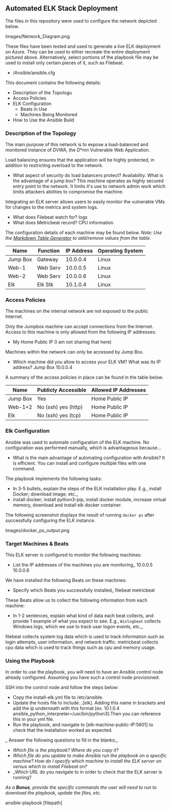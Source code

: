 ## Automated ELK Stack Deployment

The files in this repository were used to configure the network depicted below.

Images/Network_Diagram.png

These files have been tested and used to generate a live ELK deployment on Azure. They can be used to either recreate the entire deployment pictured above. Alternatively, select portions of the playbook file may be used to install only certain pieces of it, such as Filebeat.

  - /Ansible/ansible.cfg

This document contains the following details:
- Description of the Topologu
- Access Policies
- ELK Configuration
  - Beats in Use
  - Machines Being Monitored
- How to Use the Ansible Build


### Description of the Topology

The main purpose of this network is to expose a load-balanced and monitored instance of DVWA, the D*mn Vulnerable Web Application.

Load balancing ensures that the application will be highly protected, in addition to restricting overload to the network.
- What aspect of security do load balancers protect? Availability. What is the advantage of a jump box? This machine operates as highly secured entry point to the network. It limits it's use to network admin work which limits attackers abilities to compromise the machine. 

Integrating an ELK server allows users to easily monitor the vulnerable VMs for changes to the metrics and system logs.
- What does Filebeat watch for? logs
- What does Metricbeat record? CPU information

The configuration details of each machine may be found below.
_Note: Use the [Markdown Table Generator](http://www.tablesgenerator.com/markdown_tables) to add/remove values from the table_.

| Name     | Function | IP Address | Operating System |
|----------|----------|------------|------------------|
| Jump Box | Gateway  | 10.0.0.4   | Linux            |
| Web-1    | Web Serv | 10.0.0.5   | Linux            |
| Web-2    | Web Serv | 10.0.0.6   | Linux            |
| Elk      | Elk Stk  | 10.1.0.4   | Linux            |

### Access Policies

The machines on the internal network are not exposed to the public Internet. 

Only the Jumpbox machine can accept connections from the Internet. Access to this machine is only allowed from the following IP addresses:
- My Home Public IP (I am not sharing that here)

Machines within the network can only be accessed by Jump Box.
- Which machine did you allow to access your ELK VM? What was its IP address? Jump Box 10.0.0.4

A summary of the access policies in place can be found in the table below.

| Name     | Publicly Accessible | Allowed IP Addresses |
|----------|---------------------|----------------------|
| Jump Box | Yes                 | Home Public IP       |
| Web-1+2  | No (ssh) yes (http) | Home Public IP       |
| Elk      | No (ssh) yes (tcp)  | Home Public IP       |

### Elk Configuration

Ansible was used to automate configuration of the ELK machine. No configuration was performed manually, which is advantageous because...
- What is the main advantage of automating configuration with Ansible? It is efficient. You can install and configure multiple files with one command.

The playbook implements the following tasks:
- In 3-5 bullets, explain the steps of the ELK installation play. E.g., install Docker; download image; etc._
- install docker; install python3-pip, install docker module, increase virtual memory, download and install elk docker container.

The following screenshot displays the result of running `docker ps` after successfully configuring the ELK instance.

Images/docker_ps_output.png

### Target Machines & Beats
This ELK server is configured to monitor the following machines:
- List the IP addresses of the machines you are monitoring_
10.0.0.5
10.0.0.6

We have installed the following Beats on these machines:
- Specify which Beats you successfully installed_
filebeat
metricbeat

These Beats allow us to collect the following information from each machine:
- In 1-2 sentences, explain what kind of data each beat collects, and provide 1 example of what you expect to see. E.g., `Winlogbeat` collects Windows logs, which we use to track user logon events, etc._

filebeat collects system log data which is used to track information such as login attempts, user information, and network traffic.
metricbeat collects cpu data which is used to track things such as cpu and memory usage.

### Using the Playbook
In order to use the playbook, you will need to have an Ansible control node already configured. Assuming you have such a control node provisioned: 

SSH into the control node and follow the steps below:
- Copy the install-elk.yml file to /etc/ansible.
- Update the hosts file to include...[elk]. Adding this name in brackets and add the ip underneath with this format [ex. 10.1.0.4 ansible_python_interpreter=/usr/bin/python3].Then you can reference this in your yml file.
- Run the playbook, and navigate to [elk-machine-public-IP:5601] to check that the installation worked as expected.

_ Answer the following questions to fill in the blanks:_
- _Which file is the playbook? Where do you copy it?_
- _Which file do you update to make Ansible run the playbook on a specific machine? How do I specify which machine to install the ELK server on versus which to install Filebeat on?_
- _Which URL do you navigate to in order to check that the ELK server is running?

_As a **Bonus**, provide the specific commands the user will need to run to download the playbook, update the files, etc._

ansible-playbook [filepath]
